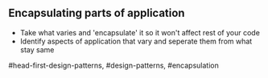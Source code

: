 ## Encapsulating parts of application
- Take what varies and 'encapsulate' it so it won't affect rest of your code
- Identify aspects of application that vary and seperate them from what stay same

#head-first-design-patterns, #design-patterns, #encapsulation
